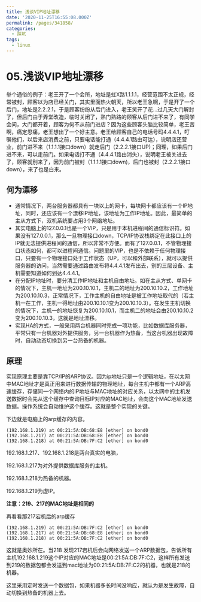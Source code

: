 ```yaml
---
title: 浅谈VIP地址漂移
date: '2020-11-25T16:55:08.000Z'
permalink: /pages/341858/
categories:
  - 踩坑
tags:
  - linux
---
```


# 05.浅谈VIP地址漂移

举个通俗的例子：老王开了一个会所，地址是虹X路1.1.1.1，经营范围不太正规，经常被封，顾客以为店已经关门，其实里面热火朝天，所以老王急啊，于是开了一个后门，地址是2.2.2.1，于是顾客纷纷从后门进入，老王笑开了花…过几天大门解封了，但后门由于弄堂改造，临时关闭了，熟门熟路的顾客从后门进不来了，有同学会问，大门都开着，顾客为何不从前门进店？因为这些顾客头脑比较简单，老王苦啊，痛定思痛，老王想出了一个好主意。老王给顾客自己的电话号码4.4.4.1，叮嘱他们，以后来店消费之前，只要电话能打通（4.4.4.1路由可达），说明店还营业，前门进不来（1.1.1.1接口down）就走后门（2.2.2.1接口UP\)；同理，如果后门进不来，可以走前门。如果电话打不通（4.4.4.1路由消失），说明老王被关进去了，顾客就别来了，因为前门被封（1.1.1.1接口down\)，后门也被封（2.2.2.1接口down），来了也是白来。

## 何为漂移

* 通常情况下，两台服务器都具有一块以上的网卡，每块网卡都应该有一个IP地址，同时，还应该有一个漂移IP地址，该地址为工作IP地址。因此，最简单的主从方式下，双机系统要占用3个网络地址。
* 其实电脑上的127.0.0.1也是一个VIP，只是用于本机进程间的通信标识符。如果没有127.0.0.1，那么一旦物理接口down，TCP/IP协议栈绑定在此接口上的IP就无法提供进程间的通信，所以非常不方便。而有了127.0.0.1，不管物理接口状态如何，都可以进程间通信。问题里的VIP，也是不依赖于任何物理接口，只要有一个物理接口处于工作状态（UP，可以和外部联系），就可以提供服务器的访问，当然需要通过路由发布将4.4.4.1发布出去，别的三层设备、主机需要知道如何到达4.4.4.1。
* 在分配IP地址时，要分清工作IP地址和主机自由地址。如在主从方式、单网卡的情况下，主机一地址为200.10.10.1，主机二的地址为200.10.10.2，工作地址为200.10.10.3，正常情况下，工作主机的自由地址是被工作地址取代的（若主机一在工作，主机一得地址由200.10.10.1变为200.10.10.3）。在发生主机切换的情况下，主机一的地址恢复为200.10.10.1，而主机二的地址会由200.10.10.2变为200.10.10.3，这就是地址漂移。
* 实现HA的方式，一般采用两台机器同时完成一项功能，比如数据库服务器，平常只有一台机器对外提供服务，另一台机器作为热备，当这台机器出现故障时，自动动态切换到另一台热备的机器。

## 原理

实现原理主要是靠TCP/IP的ARP协议。因为ip地址只是一个逻辑地址，在以太网中MAC地址才是真正用来进行数据传输的物理地址，每台主机中都有一个ARP高速缓存，存储同一个网络内的IP地址与MAC地址的对应关系，以太网中的主机发送数据时会先从这个缓存中查询目标IP对应的MAC地址，会向这个MAC地址发送数据。操作系统会自动维护这个缓存。这就是整个实现的关键。

下边就是电脑上的arp缓存的内容。

```text
(192.168.1.219) at 00:21:5A:DB:68:E8 [ether] on bond0
(192.168.1.217) at 00:21:5A:DB:68:E8 [ether] on bond0
(192.168.1.218) at 00:21:5A:DB:7F:C2 [ether] on bond0
```

192.168.1.217、192.168.1.218是两台真实的电脑，

192.168.1.217为对外提供数据库服务的主机。

192.168.1.218为热备的机器。

192.168.1.219为虚IP。

**注意：219、217的MAC地址是相同的**

再看看那217宕机后的arp缓存

```text
(192.168.1.219) at 00:21:5A:DB:7F:C2 [ether] on bond0
(192.168.1.217) at 00:21:5A:DB:68:E8 [ether] on bond0
(192.168.1.218) at 00:21:5A:DB:7F:C2 [ether] on bond0
```

这就是奥妙所在。当218 发现217宕机后会向网络发送一个ARP数据包，告诉所有主机192.168.1.219这个IP对应的MAC地址是00:21:5A:DB:7F:C2，这样所有发送到219的数据包都会发送到mac地址为00:21:5A:DB:7F:C2的机器，也就是218的机器。

这里采用定时发送一个数据包，如果机器多长时间没响应，就认为是发生故障，自动切换到热备的机器上去。

